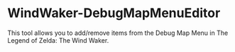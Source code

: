 # WindWaker-DebugMapMenuEditor
This tool allows you to add/remove items from the Debug Map Menu in The Legend of Zelda: The Wind Waker.
